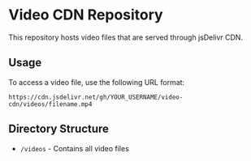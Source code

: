 # Video CDN Repository

This repository hosts video files that are served through jsDelivr CDN.

## Usage

To access a video file, use the following URL format:
```
https://cdn.jsdelivr.net/gh/YOUR_USERNAME/video-cdn/videos/filename.mp4
```

## Directory Structure
- `/videos` - Contains all video files
